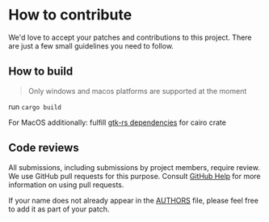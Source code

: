 # How to contribute

We'd love to accept your patches and contributions to this project. There are
just a few small guidelines you need to follow.

## How to build
> Only windows and macos platforms are supported at the moment

run `cargo build`

For MacOS additionally: fulfill [gtk-rs dependencies] for cairo crate

## Code reviews

All submissions, including submissions by project members, require review. We
use GitHub pull requests for this purpose. Consult [GitHub Help] for more
information on using pull requests.

If your name does not already appear in the [AUTHORS] file, please feel free to
add it as part of your patch.

[gtk-rs dependencies]: http://gtk-rs.org/docs/requirements.html
[GitHub Help]: https://help.github.com/articles/about-pull-requests/
[AUTHORS]: AUTHORS
